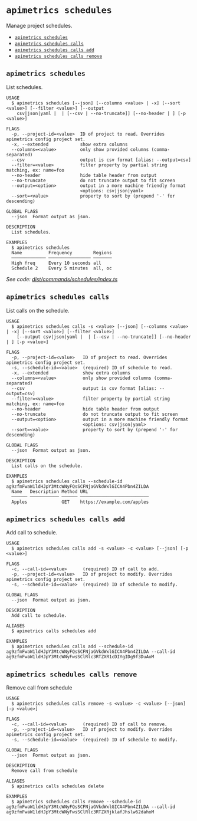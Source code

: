 `apimetrics schedules`
======================

Manage project schedules.

* [`apimetrics schedules`](#apimetrics-schedules)
* [`apimetrics schedules calls`](#apimetrics-schedules-calls)
* [`apimetrics schedules calls add`](#apimetrics-schedules-calls-add)
* [`apimetrics schedules calls remove`](#apimetrics-schedules-calls-remove)

## `apimetrics schedules`

List schedules.

```
USAGE
  $ apimetrics schedules [--json] [--columns <value> | -x] [--sort <value>] [--filter <value>] [--output
    csv|json|yaml |  | [--csv | --no-truncate]] [--no-header | ] [-p <value>]

FLAGS
  -p, --project-id=<value>  ID of project to read. Overrides apimetrics config project set.
  -x, --extended            show extra columns
  --columns=<value>         only show provided columns (comma-separated)
  --csv                     output is csv format [alias: --output=csv]
  --filter=<value>          filter property by partial string matching, ex: name=foo
  --no-header               hide table header from output
  --no-truncate             do not truncate output to fit screen
  --output=<option>         output in a more machine friendly format
                            <options: csv|json|yaml>
  --sort=<value>            property to sort by (prepend '-' for descending)

GLOBAL FLAGS
  --json  Format output as json.

DESCRIPTION
  List schedules.

EXAMPLES
  $ apimetrics schedules
  Name          Frequency        Regions
  ───────────── ──────────────── ───────
  High freq     Every 10 seconds all
  Schedule 2    Every 5 minutes  all, oc
```

_See code: [dist/commands/schedules/index.ts](https://github.com/APImetrics/APIm-CLI/blob/v0.0.3/dist/commands/schedules/index.ts)_

## `apimetrics schedules calls`

List calls on the schedule.

```
USAGE
  $ apimetrics schedules calls -s <value> [--json] [--columns <value> | -x] [--sort <value>] [--filter <value>]
    [--output csv|json|yaml |  | [--csv | --no-truncate]] [--no-header | ] [-p <value>]

FLAGS
  -p, --project-id=<value>   ID of project to read. Overrides apimetrics config project set.
  -s, --schedule-id=<value>  (required) ID of schedule to read.
  -x, --extended             show extra columns
  --columns=<value>          only show provided columns (comma-separated)
  --csv                      output is csv format [alias: --output=csv]
  --filter=<value>           filter property by partial string matching, ex: name=foo
  --no-header                hide table header from output
  --no-truncate              do not truncate output to fit screen
  --output=<option>          output in a more machine friendly format
                             <options: csv|json|yaml>
  --sort=<value>             property to sort by (prepend '-' for descending)

GLOBAL FLAGS
  --json  Format output as json.

DESCRIPTION
  List calls on the schedule.

EXAMPLES
  $ apimetrics schedules calls --schedule-id ag9zfmFwaW1ldHJpY3MtcWNyFQsSCFNjaGVkdWxlGICA4Pbn4ZILDA
  Name   Description Method URL
  ────── ─────────── ────── ──────────────────────────
  Apples             GET    https://example.com/apples
```

## `apimetrics schedules calls add`

Add call to schedule.

```
USAGE
  $ apimetrics schedules calls add -s <value> -c <value> [--json] [-p <value>]

FLAGS
  -c, --call-id=<value>      (required) ID of call to add.
  -p, --project-id=<value>   ID of project to modify. Overrides apimetrics config project set.
  -s, --schedule-id=<value>  (required) ID of schedule to modify.

GLOBAL FLAGS
  --json  Format output as json.

DESCRIPTION
  Add call to schedule.

ALIASES
  $ apimetrics calls schedules add

EXAMPLES
  $ apimetrics schedules calls add --schedule-id ag9zfmFwaW1ldHJpY3MtcWNyFQsSCFNjaGVkdWxlGICA4Pbn4ZILDA --call-id ag9zfmFwaW1ldHJpY3MtcWNyFwsSClRlc3RTZXR1cDIYgIDg9f3DuAoM
```

## `apimetrics schedules calls remove`

Remove call from schedule

```
USAGE
  $ apimetrics schedules calls remove -s <value> -c <value> [--json] [-p <value>]

FLAGS
  -c, --call-id=<value>      (required) ID of call to remove.
  -p, --project-id=<value>   ID of project to modify. Overrides apimetrics config project set.
  -s, --schedule-id=<value>  (required) ID of schedule to modify.

GLOBAL FLAGS
  --json  Format output as json.

DESCRIPTION
  Remove call from schedule

ALIASES
  $ apimetrics calls schedules delete

EXAMPLES
  $ apimetrics schedules calls remove --schedule-id ag9zfmFwaW1ldHJpY3MtcWNyFQsSCFNjaGVkdWxlGICA4Pbn4ZILDA --call-id ag9zfmFwaW1ldHJpY3MtcWNyFwsSClRlc3RTZXRjklafJhslw62dahoM
```
